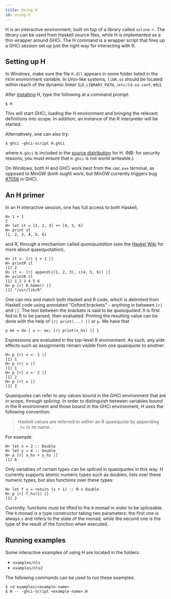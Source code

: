 ```yaml
---
title: Using H
id: using-h
---
```


H is an interactive environment, built on top of a library called
`inline-r`. The library can be used from Haskell source files, while
H is implemented as a thin wrapper around GHCi. The H command is
a wrapper script that fires up a GHCi session set up just the right
way for interacting with R.

Setting up H
------------

In Windows, make sure the file `R.dll` appears in some folder listed
in the `PATH` environment variable. In Unix-like systems, `libR.so`
should be located within reach of the dynamic linker
(`LD_LIBRARY_PATH`, `/etc/ld.so.conf`, etc).

After [installing](build-and-install.html) H, type the following at
a command prompt:

    $ H

This will start GHCi, loading the H environment and bringing the
relevant definitions into scope. In addition, an instance of the
R interpreter will be started.

Alternatively, one can also try:

    $ ghci -ghci-script H.ghci

where `H.ghci` is included in the
[source distribution](http://hackage.haskell.org/package/H) for H.
(NB: for security reasons, you must ensure that `H.ghci` is not world
writeable.)

On Windows, both H and GHCi work best from the `cmd.exe` terminal, as
opposed to MinGW (both ought work, but MinGW currently triggers bug
[#7056](https://ghc.haskell.org/trac/ghc/ticket/7056) in GHC).

An H primer
-----------

In an H interactive session, one has full access to both Haskell,

    H> 1 + 1
    2
    H> let it = [1, 2, 3] ++ [4, 5, 6]
    H> print it
    [1, 2, 3, 4, 5, 6]

and R, through a mechanism called *quasiquotation* (see the
[Haskel Wiki](https://wiki.haskell.org/Quasiquotation) for more about
quasiquotation),

    H> it <- [r| 1 + 1 |]
    H> printR it
    [1] 2
    H> it <- [r| append(c(1, 2, 3), c(4, 5, 6)) |]
    H> printR it
    [1] 1 2 3 4 5 6
    H> p [r| R.home() |]
    [1] "/usr/lib/R"

One can mix and match both Haskell and R code, which is delimited from
Haskell code using annotated "Oxford brackets" - anything in between
`[r|` and `|]`. The text between the brackets is said to be
*quasiquoted*. It is first fed to R to be parsed, then evaluated.
Printing the resulting value can be done with the help of
`[r| print(...) |]` or `p`. We have that

    p mx = do { x <- mx; [r| print(x_hs) |] }

Expressions are evaluated in the top-level R environment. As such, any
side effects such as assignments remain visible from one quasiquote to
another:

    H> p [r| x <- 1 |]
    [1] 1
    H> p [r| x |]
    [1] 1
    H> p [r| x <- 2 |]
    [1] 2
    H> p [r| x |]
    [1] 2

Quasiquotes can refer to any values bound in the GHCi environment that
are in scope, through *splicing*. In order to distinguish between
variables bound in the R environment and those bound in the GHCi
environment, H uses the following convention:

> Haskell values are referred to within an R quasiquote by appending
> `_hs` to its name.

For example:

    H> let x = 2 :: Double
    H> let y = 4 :: Double
    H> p [r| x_hs + y_hs |]
    [1] 6

Only variables of certain types can be *spliced* in quasiquotes in
this way. H currently supports atomic numeric types such as doubles,
lists over these numeric types, but also functions over these types:

    H> let f x = return (x + 1) :: R s Double
    H> p [r| f_hs(1) |]
    [1] 2

Currently, functions must be lifted to the `R` monad in order to be
spliceable. The `R` monad is a type constructor taking two parameters:
the first one is always `s` and refers to the state of the monad,
while the second one is the type of the result of the function when
executed.

Running examples
----------------

Some interactive examples of using H are located in the folders:

* `examples/nls`
* `examples/nls2`

The following commands can be used to run these examples:

    $ cd examples/<example-name>
    $ H -- -ghci-script <example-name>.H
